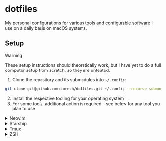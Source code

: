 # dotfiles

My personal configurations for various tools and configurable software I use on a daily basis on macOS systems.

## Setup

> [!WARNING]
> These setup instructions should theoretically work, but I have yet to do a full computer setup from scratch, so they are untested.

1. Clone the repository and its submodules into `~/.config`:

```sh
git clone git@github.com:Lorech/dotfiles.git ~/.config --recurse-submodules
```

2. Install the respective tooling for your operating system
3. For some tools, additional action is required - see below for any tool you plan to use

<details>
<summary>Neovim</summary>

Development plugins (LSP and code formatting) are split between different computers, allowing installation and configuration only for languages that are required on a specific computer, as my personal and my work needs may be different.

The main configuration happens inside `nvim/lua/plugins/{conform,lsp}/init.lua`, which loads one of the nearby configuration based on the running computer's hostname, which allows it to be extensible and flexible.

Neovim is configured to use GitHub Copilot using [Code Companion](https://github.com/olimorris/codecompanion.nvim) via [`copilot.lua`](https://github.com/olimorris/codecompanion.nvim). For this integration to work, you must have a GitHub account with an active subscription to Copilot, and authorize the plugin to use your subscription when first launching Neovim:

```sh
:Copilot auth
```
</details>

<details>
<summary>Starship</summary>

Currently undocumented.

TLDR: Configure your shell to use Starship
</details>

<details>
<summary>Tmux</summary>

Currently undocumented.

TLDR: Install Tmux Plugin Manager
</details>

<details>
<summary>ZSH</summary>

The ZSH configuration uses [`oh-my-zsh`](https://github.com/ohmyzsh/ohmyzsh), which needs to be manually installed before it can be used. Follow the installation instructions in the README file at the linked repository. Once installed, the ZSH configuration can be symlinked for use on the system:

```sh
ln -s ~/.config/.zshrc ~/.zshrc
```

Any plugins that are installed to be used together with `oh-my-zsh` should be cloned with the existing Git submodules in the repository, and should therefore work out of the box.
</details>

